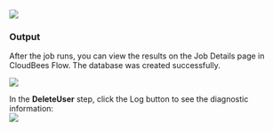 <br />
<img src="../../plugins/EC-WebLogic/images/DeleteUser/EC-WLSDeleteUserStatus2.png" />

<h3>Output</h3>
<p>After the job runs, you can view the results on the Job Details page in CloudBees Flow. The database was created successfully.</p>
<img src="../../plugins/EC-WebLogic/images/DeleteUser/EC-WLSDeleteUserStatus3.png" />
<p>In the <b>DeleteUser</b> step, click the Log button to see the diagnostic information:
<br />
<img src="../../plugins/EC-WebLogic/images/DeleteUser/EC-WLSDeleteUserStatus4.png" />
</p>
